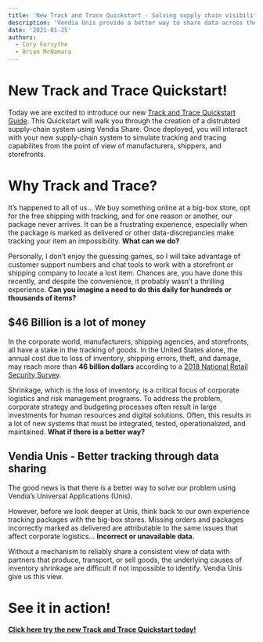 ```yaml
---
title: 'New Track and Trace Quickstart - Solving supply chain visibility through data sharing with Vendia'
description: 'Vendia Unis provide a better way to share data across the supply chain. This article introduces our new 'Track and Trace' Quickstart which demonstrates how we can manage logistics across multiple parties regardless of their location and technology stack; forming the foundation of a real-world risk-management focused supply chain system.'
date: '2021-01-25'
authors:
  - Cory Forsythe
  - Brian McNamara
---
```


# New Track and Trace Quickstart!
Today we are excited to introduce our new [Track and Trace Quickstart Guide](https://vendia.net/docs/share/quickstart/trackandtrace).  This Quickstart will walk you through the creation of a distrubted supply-chain system using Vendia Share.  Once deployed, you will interact with your new supply-chain system to simulate tracking and tracing capabilites from the point of view of manufacturers, shippers, and storefronts. 


# Why Track and Trace?
It’s happened to all of us… We buy something online at a big-box store, opt for the free shipping with tracking, and for one reason or another, our package never arrives. It can be a frustrating experience, especially when the package is marked as delivered or other data-discrepancies make tracking your item an impossibility. **What can we do?**

Personally, I don’t enjoy the guessing games, so I will take advantage of customer support numbers and chat tools to work with a storefront or shipping company to locate a lost item.  Chances are, you have done this recently, and despite the convenience, it probably wasn’t a thrilling experience.  **Can you imagine a need to do this daily for hundreds or thousands of items?**


## $46 Billion is a lot of money  

In the corporate world, manufacturers, shipping agencies, and storefronts, all have a stake in the tracking of goods.  In the United States alone, the annual cost due to loss of inventory, shipping errors, theft, and damage, may reach more than **46 billion dollars** according to a [2018 National Retail Security Survey](https://cdn.nrf.com/sites/default/files/2018-10/NRF-NRSS-Industry-Research-Survey-2018.pdf).

Shrinkage, which is the loss of inventory, is a critical focus of corporate logistics and risk management programs. To address the problem, corporate strategy and budgeting processes often result in large investments for human resources and digital solutions. Often, this results in a lot of new systems that must be integrated, tested, operationalized, and maintained. **What if there is a better way?**



## Vendia Unis - Better tracking through data sharing  

The good news is that there is a better way to solve our problem using Vendia’s Universal Applications (Unis). 

However, before we look deeper at Unis, think back to our own experience tracking packages with the big-box stores.  Missing orders and packages incorrectly marked as delivered are attributable to the same issues that affect corporate logistics… **Incorrect or unavailable data.**

Without a mechanism to reliably share a consistent view of data with partners that produce, transport, or sell goods, the underlying causes of inventory shrinkage are difficult if not impossible to identify.  Vendia Unis give us this view.



# See it in action!  

**[Click here try the new Track and Trace Quickstart today!](https://vendia.net/docs/share/quickstart/trackandtrace)**
